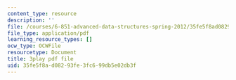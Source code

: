```yaml
---
content_type: resource
description: ''
file: /courses/6-851-advanced-data-structures-spring-2012/35fe5f8ad08293fe3fc699db5e02db3f_xSGorVW8j6Q.pdf
file_type: application/pdf
learning_resource_types: []
ocw_type: OCWFile
resourcetype: Document
title: 3play pdf file
uid: 35fe5f8a-d082-93fe-3fc6-99db5e02db3f
---
```

